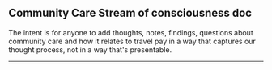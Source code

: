 ## Community Care Stream of consciousness doc

The intent is for anyone to add thoughts, notes, findings, questions about community care and how it relates to travel pay in a way that captures our thought process, not in a way that's presentable.
<hr />

